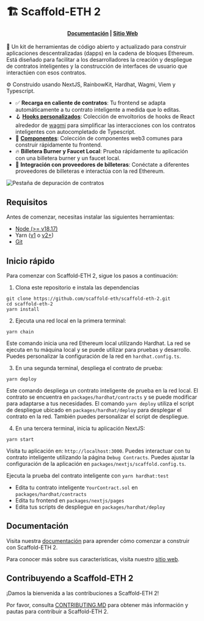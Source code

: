 # 🏗 Scaffold-ETH 2

<h4 align="center">
  <a href="https://docs.scaffoldeth.io">Documentación</a> |
  <a href="https://scaffoldeth.io">Sitio Web</a>
</h4>

🧪 Un kit de herramientas de código abierto y actualizado para construir aplicaciones descentralizadas (dapps) en la cadena de bloques Ethereum. Está diseñado para facilitar a los desarrolladores la creación y despliegue de contratos inteligentes y la construcción de interfaces de usuario que interactúen con esos contratos.

⚙️ Construido usando NextJS, RainbowKit, Hardhat, Wagmi, Viem y Typescript.

- ✅ **Recarga en caliente de contratos**: Tu frontend se adapta automáticamente a tu contrato inteligente a medida que lo editas.
- 🪝 **[Hooks personalizados](https://docs.scaffoldeth.io/hooks/)**: Colección de envoltorios de hooks de React alrededor de [wagmi](https://wagmi.sh/) para simplificar las interacciones con los contratos inteligentes con autocompletado de Typescript.
- 🧱 [**Componentes**](https://docs.scaffoldeth.io/components/): Colección de componentes web3 comunes para construir rápidamente tu frontend.
- 🔥 **Billetera Burner y Faucet Local**: Prueba rápidamente tu aplicación con una billetera burner y un faucet local.
- 🔐 **Integración con proveedores de billeteras**: Conéctate a diferentes proveedores de billeteras e interactúa con la red Ethereum.

![Pestaña de depuración de contratos](https://github.com/scaffold-eth/scaffold-eth-2/assets/55535804/b237af0c-5027-4849-a5c1-2e31495cccb1)

## Requisitos

Antes de comenzar, necesitas instalar las siguientes herramientas:

- [Node (>= v18.17)](https://nodejs.org/en/download/)
- Yarn ([v1](https://classic.yarnpkg.com/en/docs/install/) o [v2+](https://yarnpkg.com/getting-started/install))
- [Git](https://git-scm.com/downloads)

## Inicio rápido

Para comenzar con Scaffold-ETH 2, sigue los pasos a continuación:

1. Clona este repositorio e instala las dependencias

```
git clone https://github.com/scaffold-eth/scaffold-eth-2.git
cd scaffold-eth-2
yarn install
```

2. Ejecuta una red local en la primera terminal:

```
yarn chain
```

Este comando inicia una red Ethereum local utilizando Hardhat. La red se ejecuta en tu máquina local y se puede utilizar para pruebas y desarrollo. Puedes personalizar la configuración de la red en `hardhat.config.ts`.

3. En una segunda terminal, despliega el contrato de prueba:

```
yarn deploy
```

Este comando despliega un contrato inteligente de prueba en la red local. El contrato se encuentra en `packages/hardhat/contracts` y se puede modificar para adaptarse a tus necesidades. El comando `yarn deploy` utiliza el script de despliegue ubicado en `packages/hardhat/deploy` para desplegar el contrato en la red. También puedes personalizar el script de despliegue.

4. En una tercera terminal, inicia tu aplicación NextJS:

```
yarn start
```

Visita tu aplicación en: `http://localhost:3000`. Puedes interactuar con tu contrato inteligente utilizando la página `Debug Contracts`. Puedes ajustar la configuración de la aplicación en `packages/nextjs/scaffold.config.ts`.

Ejecuta la prueba del contrato inteligente con `yarn hardhat:test`

- Edita tu contrato inteligente `YourContract.sol` en `packages/hardhat/contracts`
- Edita tu frontend en `packages/nextjs/pages`
- Edita tus scripts de despliegue en `packages/hardhat/deploy`

## Documentación

Visita nuestra [documentación](https://docs.scaffoldeth.io) para aprender cómo comenzar a construir con Scaffold-ETH 2.

Para conocer más sobre sus características, visita nuestro [sitio web](https://scaffoldeth.io).

## Contribuyendo a Scaffold-ETH 2

¡Damos la bienvenida a las contribuciones a Scaffold-ETH 2!

Por favor, consulta [CONTRIBUTING.MD](https://github.com/scaffold-eth/scaffold-eth-2/blob/main/CONTRIBUTING.md) para obtener más información y pautas para contribuir a Scaffold-ETH 2.